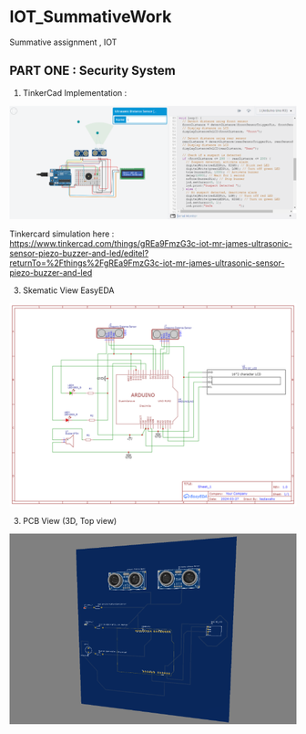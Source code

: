# IOT_SummativeWork
Summative assignment , IOT

## PART ONE : Security System 
1. TinkerCad Implementation :
   
![alt text](image.png)

Tinkercard simulation here : https://www.tinkercad.com/things/gREa9FmzG3c-iot-mr-james-ultrasonic-sensor-piezo-buzzer-and-led/editel?returnTo=%2Fthings%2FgREa9FmzG3c-iot-mr-james-ultrasonic-sensor-piezo-buzzer-and-led 

3. Skematic View EasyEDA

![alt text](Schematic_IOT_Summative_SecuritySystem_2024-03-27.png)

3. PCB View (3D, Top view)

![alt text](image-1.png)






